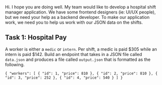 Hi. I hope you are doing well. My team would like to develop a hospital shift manager application. We have some frontend designers (ie: UI/UX people), but we need your help as a
backend developer. To make our application work, we need you to help us work with our JSON data on the shifts. 


## Task 1: Hospital Pay
A worker is either a `medic` or `intern`. Per shift, a medic is paid $305 while an intern is paid $142. Build an endpoint that takes in a JSON file called `data.json` and produces a
file called `output.json` that is formatted as the following.

`{
  "workers": [
    {
      "id": 1,
      "price": 810
    },
    {
      "id": 2,
      "price": 810
    },
    {
      "id": 3,
      "price": 252
    },
    {
      "id": 4,
      "price": 540
    }
  ]
}`

